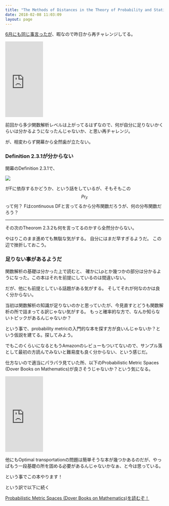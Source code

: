 ```yaml
---
title: "The Methods of Distances in the Theory of Probability and Statisticsが全然分からん！（挫折）"
date: 2018-02-08 11:03:09
layout: page
---
```


[6月にも同じ事言ったが](http://karino2.livejournal.com/436739.html)、暇なので昨日から再チャレンジしてる。

<iframe style="width:120px;height:240px;" marginwidth="0" marginheight="0" scrolling="no" frameborder="0" src="https://rcm-fe.amazon-adsystem.com/e/cm?ref=qf_sp_asin_til&t=karino203-22&m=amazon&o=9&p=8&l=as1&IS1=1&detail=1&asins=1489995692&bc1=ffffff&lt1=_top&fc1=333333&lc1=0066c0&bg1=ffffff&f=ifr"> </iframe>

前回から多少関数解析レベルは上がってるはずなので、何が自分に足りないかくらいは分かるようになったんじゃないか、と思い再チャレンジ。

が、相変わらず開幕から全然歯が立たない。

### Definition 2.3.1が分からない

開幕のDefinition 2.3.1で、

![](https://i.imgur.com/3KuZbkG.jpg)

がFに依存するかどうか、という話をしているが、そもそもこの$$Pr_F$$ って何？
Fはcontinuous DFと言ってるから分布関数だろうが、何の分布関数だろう？

----

その次のTheorom 2.3.2も何を言ってるのかすら全然分からない。

やはりこのまま進めても無駄な気がする。
自分にはまだ早すぎるようだ。
この辺で挫折しておこう。

### 足りない事があるようだ

関数解析の基礎は分かった上で読むと、
確かにLpとか幾つかの部分は分かるようになった。この本はそれを前提にしているのは間違いない。

だが、他にも前提としている話題がある気がする。
そしてそれが何なのかは良く分からない。

当初は関数解析の知識が足りないのかと思っていたが、今見直すとどうも関数解析の所で詰まってる訳じゃない気がする。
もっと確率的な方で、なんか知らないトピックがあるんじゃないか？

という事で、probability metricの入門的な本を探す方が良いんじゃないか？という仮説を建てる。探してみよう。

でもこのくらいになるともうAmazonのレビューもついてないので、サンプル落として最初の方読んでみないと難易度も良く分からない、という感じだ。

仕方ないので適当にパラパラ見ていた所、以下のProbabilistic Metric Spaces (Dover Books on Mathematics)が良さそうじゃないか？という気になる。

<iframe style="width:120px;height:240px;" marginwidth="0" marginheight="0" scrolling="no" frameborder="0" src="https://rcm-fe.amazon-adsystem.com/e/cm?ref=qf_sp_asin_til&t=karino203-22&m=amazon&o=9&p=8&l=as1&IS1=1&detail=1&asins=0486445143&bc1=ffffff&lt1=_top&fc1=333333&lc1=0066c0&bg1=ffffff&f=ifr"> </iframe>

他にもOptimal transportationの問題は簡単そうな本が幾つかあるのだが、やっぱもう一段基礎の所を固める必要があるんじゃないかなぁ、と今は思っている。

という事でこの本やります！

という訳で以下に続く

[Probabilistic Metric Spaces (Dover Books on Mathematics)を読むぞ！](https://karino2.github.io/2018/02/08/152.html)
